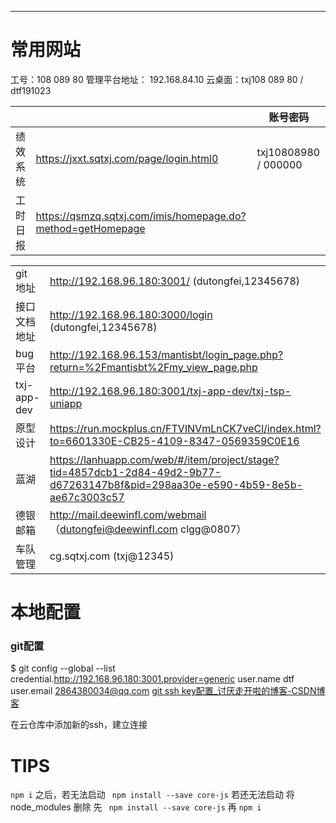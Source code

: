 

****

# 常用网站


工号：108 089 80 
管理平台地址： 192.168.84.10
云桌面：txj108 089 80 / dtf191023

|                            |              | 账号密码|
|-------------------|--------------------------------------------|---|
| 绩效系统             |https://jxxt.sqtxj.com/page/login.html0|txj10808980 / 000000|
|工时日报|https://qsmzq.sqtxj.com/imis/homepage.do?method=getHomepage  | |


|      |                   |
|----| ----------------------|
|git 地址|http://192.168.96.180:3001/  (dutongfei,12345678) |
|接口文档地址|http://192.168.96.180:3000/login (dutongfei,12345678)|
| bug平台|http://192.168.96.153/mantisbt/login_page.php?return=%2Fmantisbt%2Fmy_view_page.php |
|txj-app-dev| http://192.168.96.180:3001/txj-app-dev/txj-tsp-uniapp||
| 原型设计 | https://run.mockplus.cn/FTVINVmLnCK7veCl/index.html?to=6601330E-CB25-4109-8347-0569359C0E16||
|蓝湖| https://lanhuapp.com/web/#/item/project/stage?tid=4857dcb1-2d84-49d2-9b77-d67263147b8f&pid=298aa30e-e590-4b59-8e5b-ae67c3003c57||
|德银邮箱|http://mail.deewinfl.com/webmail （dutongfei@deewinfl.com clgg@0807）|
|车队管理|cg.sqtxj.com (txj@12345)|

# 本地配置

### git配置

$ git config --global --list
credential.http://192.168.96.180:3001.provider=generic
user.name dtf
user.email  2864380034@qq.com
[git ssh key配置_讨厌走开啦的博客-CSDN博客](https://blog.csdn.net/lqlqlq007/article/details/78983879)

在云仓库中添加新的ssh，建立连接

# TIPS 

 `npm i` 之后，若无法启动
 ` npm install --save core-js`
 若还无法启动
 将node_modules 删除 先 ` npm install --save core-js` 再 `npm i`










